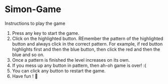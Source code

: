 # Simon-Game
Instructions to play the game
1. Press any key to start the game.
2. Click on the highlighted button. REmember the pattern of the highlighted button and always click in the correct pattern. For example, if red button highlights first and then the blue button, then click the red and then the blue and so on.
3. Once a pattern is finished the level increases on its own.
4. If you mess up any button in pattern, then ah-oh game is over! :(
5. You can click any button to restart the game.
6. Have fun ! 🤩
